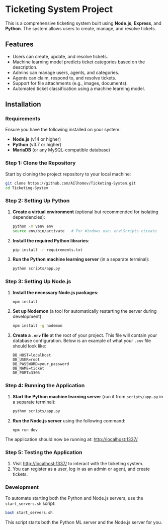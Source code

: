 
# Ticketing System Project

This is a comprehensive ticketing system built using **Node.js**, **Express**, and **Python**. The system allows users to create, manage, and resolve tickets.

## Features
- Users can create, update, and resolve tickets.
- Machine learning model predicts ticket categories based on the description.
- Admins can manage users, agents, and categories.
- Agents can claim, respond to, and resolve tickets.
- Support for file attachments (e.g., images, documents).
- Automated ticket classification using a machine learning model.

## Installation

### Requirements
Ensure you have the following installed on your system:
- **Node.js** (v14 or higher)
- **Python** (v3.7 or higher)
- **MariaDB** (or any MySQL-compatible database)

### Step 1: Clone the Repository

Start by cloning the project repository to your local machine:

```bash
git clone https://github.com/AIlhomov/Ticketing-System.git
cd Ticketing-System
```

### Step 2: Setting Up Python

1. **Create a virtual environment** (optional but recommended for isolating dependencies):
   ```bash
   python -m venv env
   source env/bin/activate   # For Windows use: env\Scripts ctivate
   ```

2. **Install the required Python libraries**:
   ```bash
   pip install -r requirements.txt
   ```

3. **Run the Python machine learning server** (in a separate terminal):
   ```bash
   python scripts/app.py
   ```

### Step 3: Setting Up Node.js

1. **Install the necessary Node.js packages**:
   ```bash
   npm install
   ```

2. **Set up Nodemon** (a tool for automatically restarting the server during development):
   ```bash
   npm install -g nodemon
   ```

3. **Create a `.env` file** at the root of your project. This file will contain your database configuration. Below is an example of what your `.env` file should look like:

   ```env
   DB_HOST=localhost
   DB_USER=root
   DB_PASSWORD=your_password
   DB_NAME=ticket
   DB_PORT=3306
   ```

### Step 4: Running the Application

1. **Start the Python machine learning server** (run it from `scripts/app.py` in a separate terminal):
   ```bash
   python scripts/app.py
   ```

2. **Run the Node.js server** using the following command:
   ```bash
   npm run dev
   ```

The application should now be running at:
[http://localhost:1337/](http://localhost:1337/)

### Step 5: Testing the Application

1. Visit [http://localhost:1337/](http://localhost:1337/) to interact with the ticketing system.
2. You can register as a user, log in as an admin or agent, and create tickets.
### Development

To automate starting both the Python and Node.js servers, use the `start_servers.sh` script:

```bash
bash start_servers.sh
```

This script starts both the Python ML server and the Node.js server for you.
